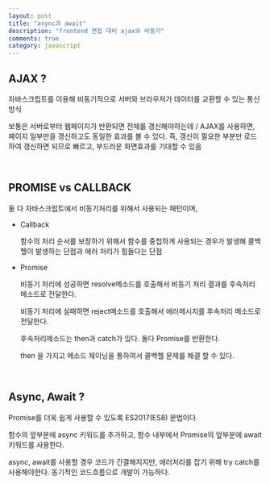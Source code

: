 ```yaml
---
layout: post
title: "async과 await"
description: "frontend 면접 대비 ajax와 비동기"
comments: true
category: javascript
---
```


## AJAX ?

자바스크립트를 이용해 비동기적으로 서버와 브라우저가 데이터를 교환할 수 있는 통신 방식

보통은 서버로부터 웹페이지가 반환되면 전체를 갱신해야하는데 / AJAX를 사용하면, 페이지 일부만을 갱신하고도 동일한 효과를 볼 수 있다. 즉, 갱신이 필요한 부분만 로드하여 갱신하면 되므로 빠르고, 부드러운 화면효과를 기대할 수 있음

<br/>

## PROMISE vs CALLBACK

둘 다 자바스크립트에서 비동기처리를 위해서 사용되는 패턴이며,

- Callback

  함수의 처리 순서를 보장하기 위해서 함수를 중첩하게 사용되는 경우가 발생해 콜백 헬이 발생하는 단점과 에러 처리가 힘들다는 단점

- Promise

  비동기 처리에 성공하면 resolve메소드를 호출해서 비동기 처리 결과를 후속처리 메소드로 전달한다.

  비동기 처리에 실패하면 reject메소드를 호출해서 에러메시지를 후속처리 메소드로 전달한다.

  후속처리메소드는 then과 catch가 있다. 둘다 Promise를 반환한다.

  then 을 가지고 메소드 체이닝을 통하여서 콜백헬 문제를 해결 할 수 있다.

<br/>

## Async, Await ?

Promise를 더욱 쉽게 사용할 수 있도록 ES2017(ES8) 문법이다.

함수의 앞부분에 async 키워드를 추가하고, 함수 내부에서 Promise의 앞부분에 await 키워드를 사용한다.

async, await를 사용할 경우 코드가 간결해지지만, 에러처리를 잡기 위해 try catch를 사용해야한다. 동기적인 코드흐름으로 개발이 가능하다.
